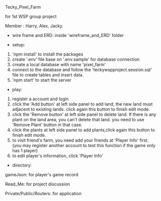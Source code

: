 Tecky_Pixel_Farm

for 1st WSP group project

Member : Harry, Alex, Jacky.

- wire frame and ERD:
inside 'wireframe_and_ERD' folder

- setup:

1. 'npm install' to install the packages
2. create '.env' file base on '.env.sample' for database connection
3. create a local database with name 'pixel_farm'
4. connect to the database and follow the 'teckywspproject.session.sql' file to create tables and insert data.
5. 'npm start' to start the server

- play:

1. register a account and login
2. click the 'Add button' at left side panel to add land, the new land must adjacent to existing lands. click again this button to finish edit mode.
3. click the 'Remove button' at left side panel to delete land. If there is any plant on the land area, you can't delete that land. you need to use 'Remove Plant' button in that case.
4. click the plants at left side panel to add plants,click again this button to finish edit mode.
5. to visit friend's farm, you need add your friends at 'Player Info' first. (you may register another account to test this function if the game only has 1 player)
6. to edit player's information, click 'Player Info'


- directory:

gameJson: for player's game record

Read_Me: for project discussion

Private/Public/Routers: for application





